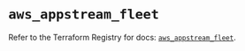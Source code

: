 # `aws_appstream_fleet`

Refer to the Terraform Registry for docs: [`aws_appstream_fleet`](https://registry.terraform.io/providers/hashicorp/aws/5.79.0/docs/resources/appstream_fleet).
